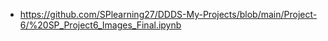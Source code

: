 - https://github.com/SPlearning27/DDDS-My-Projects/blob/main/Project-6/%20SP_Project6_Images_Final.ipynb

